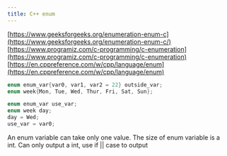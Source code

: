 ```yaml
---
title: C++ enum
---
```

[https://www.geeksforgeeks.org/enumeration-enum-c](https://www.geeksforgeeks.org/enumeration-enum-c/)
[https://www.programiz.com/c-programming/c-enumeration](https://www.programiz.com/c-programming/c-enumeration)
[https://en.cppreference.com/w/cpp/language/enum](https://en.cppreference.com/w/cpp/language/enum)

```cpp
enum enum_var{var0, var1, var2 = 22} outside_var;
enum week{Mon, Tue, Wed, Thur, Fri, Sat, Sun};

enum enum_var use_var;
enum week day;
day = Wed;
use_var = var0;
```

An enum variable can take only one value. The size of enum variable is a int.
Can only output a int, use if || case to output